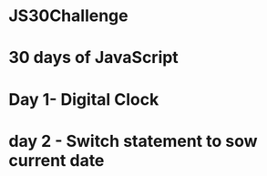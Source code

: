 # JS30Challenge
# 30 days of JavaScript
# Day 1- Digital Clock
# day 2 - Switch statement to sow current date
